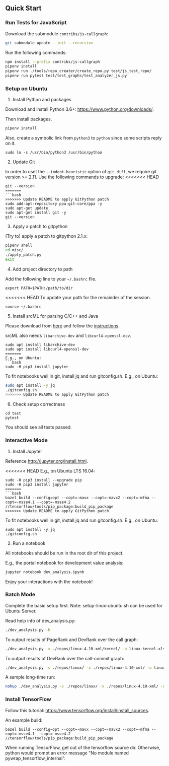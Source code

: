 
## Quick Start

### Run Tests for JavaScript

Download the submodule `contribs/js-callgraph`:
```bash
git submodule update --init --recursive
```

Run the following commands:
```bash
npm install --prefix contribs/js-callgraph
pipenv install
pipenv run ./tools/repo_creater/create_repo.py test/js_test_repo/
pipenv run pytest test/test_graphs/test_analyzer_js.py
```

### Setup on Ubuntu

1. Install Python and packages

Download and install Python 3.6+: <https://www.python.org/downloads/>.

Then install packages.

```bash
pipenv install
```

Also, create a symbolic link from `python3` to `python` since some scripts reply on it.
```
sudo ln -s /usr/bin/python3 /usr/bin/python
```

2. Update Git

In order to uset the `--indent-heuristic` option of `git diff`, we require git version >= 2.11. Use the following commands to upgrade:
<<<<<<< HEAD
```
git --version
=======
```bash
>>>>>>> Update README to apply GitPython patch
sudo add-apt-repository ppa:git-core/ppa -y
sudo apt-get update
sudo apt-get install git -y
git --version
```

3. Apply a patch to gitpython

(Try to) apply a patch to gitpython 2.1.x:
```bash
pipenv shell
cd misc/
./apply_patch.py
exit
```

4. Add project directory to path

Add the following line to your `~/.bashrc` file.
```
export PATH=$PATH:/path/to/dir
```

<<<<<<< HEAD
To update your path for the remainder of the session.
```
source ~/.bashrc
```

5. Install srcML for parsing C/C++ and Java

Please download from [here](https://www.srcml.org/#download) and follow the [instructions](http://131.123.42.38/lmcrs/beta/README).

srcML also needs `libarchive-dev` and `libcurl4-openssl-dev`.
```
sudo apt install libarchive-dev
sudo apt install libcurl4-openssl-dev
=======
E.g., on Ubuntu:
```bash
sudo -H pip3 install jupyter
```

To fit notebooks well in git, install jq and run gitconfig.sh. E.g., on Ubuntu:
```bash
sudo apt install -y jq
./gitconfig.sh
>>>>>>> Update README to apply GitPython patch
```

6. Check setup correctness

```
cd test
pytest
```

You should see all tests passed.

### Interactive Mode

1. Install Jupyter

Reference <http://jupyter.org/install.html>.

<<<<<<< HEAD
E.g., on Ubuntu LTS 16.04:
```
sudo -H pip3 install --upgrade pip
sudo -H pip3 install jupyter
=======
```bash
bazel build --config=opt --copt=-mavx --copt=-mavx2 --copt=-mfma --copt=-msse4.1 --copt=-msse4.2 //tensorflow/tools/pip_package:build_pip_package
>>>>>>> Update README to apply GitPython patch
```

To fit notebooks well in git, install jq and run gitconfig.sh. E.g., on Ubuntu:
```
sudo apt install -y jq
./gitconfig.sh
```

2. Run a notebook

All notebooks should be run in the root dir of this project.

E.g., the portal notebook for development value analysis:
```bash
jupyter notebook dev_analysis.ipynb
```

Enjoy your interactions with the notebook!

### Batch Mode

Complete the basic setup first.
Note: setup-linux-ubuntu.sh can be used for Ubuntu Server.

Read help info of dev_analysis.py:
```bash
./dev_analysis.py -h
```

To output results of PageRank and DevRank over the call graph:
```bash
./dev_analysis.py -x ./repos/linux-4.10-xml/kernel/ -o linux-kernel.xlsx -a 0 1 0.05 -pd
```

To output results of DevRank over the call-commit graph:
```bash
./dev_analysis.py -s ./repos/linux/ -x ./repos/linux-4.10-xml/ -o linux-cc.xlsx -n 100 200 -a 0 1 0.05 -c
```

A sample long-time run:
```bash
nohup ./dev_analysis.py -s ./repos/linux/ -x ./repos/linux-4.10-xml/ -o linux-4.10-cc.xlsx -n 1000 10000 -a 0 1 0.05 -c > dev.out 2>&1 &
```

### Install TensorFlow

Follow this tutorial: https://www.tensorflow.org/install/install_sources.

An example build:

```
bazel build --config=opt --copt=-mavx --copt=-mavx2 --copt=-mfma --copt=-msse4.1 --copt=-msse4.2 //tensorflow/tools/pip_package:build_pip_package
```

When running TensorFlow, get out of the tensorflow source dir. Otherwise,
python would prompt an error message "No module named
pywrap_tensorflow_internal".

